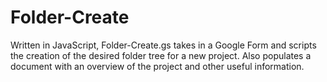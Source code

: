 # Folder-Create

Written in JavaScript, Folder-Create.gs takes in a Google Form and scripts the creation of the desired folder tree for a new project. Also populates a document with an overview of the project and other useful information.
